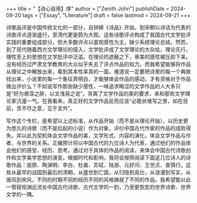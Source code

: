 +++
title = "【诗心自用】序"
author = ["Zenith John"]
publishDate = 2024-09-20
tags = ["Essay", "Literature"]
draft = false
lastmod = 2024-09-21
+++

诗歌品评是中国传统文化的一部分，自钟嵘《诗品》开始，到宋朝以诗话为代表的诗歌评点逐渐盛行，至清代更是蔚为大观。这些诗歌评点构成了我国古代文学批评实践的重要组成部分，但大多数评点以直观感性为主，缺少系统理论总结。然而，到了现代随着西方文学理论的侵入，文学批评成了文学理论的大杂烩，理论先行，理性至上的思想在文学批评中泛滥。在理论的遮蔽之下，审美的感性被压抑下来。没有经历过严肃文学教育的大众似乎失去了评点作品的权力。而我希望能够将作品从理论之中解放出来，看到其本性率真的一面。难道说一定要把诗里的每一个典故找出来，小说里的每一个象征弄明白，才能够体会作品的感动，才有资格对于作品做出评价么？不如说写作那些缺少感性，一味追求晦涩的文学作品的人大多只是“好为艰深之辞，以文浅易之说”，背离了文学作品的美的要求，来和那些文学理论家沆瀣一气。在我看来，真正好的文学作品反而应该“必能状难写之景，如在目前，含不尽之意，见于言外”。

写作这个专栏，是希望以上述标准，从作品开始（而不是从理论开始），以历史更为悠久的诗歌（而不是后起的小说）作为对象，评价中国古代作家的作品的成败得失。并以此为契机体会文学作品的美，文学形式、内容的演化，体会文学作品与作者、与世界的关系。正编预计将以中国古代的九位诗人为代表，通过他们的作品体会他们的感受、经历、思考。通过对于具体的作品的阅读，来体会中国古代诗歌创作和文学美学思想的演变。根据时代和影响，我将会按照阅读下面这几位诗人的诗歌作品：屈原、陶渊明、李白、杜甫、苏轼、陆游、元好问、王世贞、查慎行。这些从最早的战国到最后的清朝，从盛世到亡国，从归隐到高仕，从浪漫到写实，从唐风到宋风，不同的时期不同的经历不同的风格铸就了不同的作品。我希望能以此一管窥视渊远流长中国古代诗歌、古代文学的一豹，乃至更恢宏的世界诗歌、世界文学的一隅。
